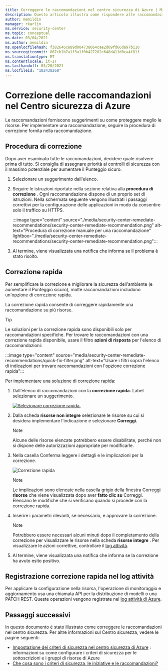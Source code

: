 ```yaml
---
title: Correggere le raccomandazioni nel centro sicurezza di Azure | Microsoft Docs
description: Questo articolo illustra come rispondere alle raccomandazioni del Centro sicurezza di Azure per proteggere le risorse e soddisfare i criteri di sicurezza.
author: memildin
manager: rkarlin
ms.service: security-center
ms.topic: conceptual
ms.date: 03/04/2021
ms.author: memildin
ms.openlocfilehash: f382646c889d004738064cae2d09fd66d897b110
ms.sourcegitcommit: 867cb1b7a1f3a1f0b427282c648d411d0ca4f81f
ms.translationtype: MT
ms.contentlocale: it-IT
ms.lasthandoff: 03/20/2021
ms.locfileid: "102438268"
---
```

# <a name="remediate-recommendations-in-azure-security-center"></a>Correzione delle raccomandazioni nel Centro sicurezza di Azure

Le raccomandazioni forniscono suggerimenti su come proteggere meglio le risorse. Per implementare una raccomandazione, seguire la procedura di correzione fornita nella raccomandazione.

## <a name="remediation-steps"></a>Procedura di correzione <a name="remediation-steps"></a>

Dopo aver esaminato tutte le raccomandazioni, decidere quale risolvere prima di tutto. Si consiglia di assegnare priorità ai controlli di sicurezza con il massimo potenziale per aumentare il Punteggio sicuro.

1. Selezionare un suggerimento dall'elenco.

1. Seguire le istruzioni riportate nella sezione relativa alla **procedura di correzione** . Ogni raccomandazione dispone di un proprio set di istruzioni. Nella schermata seguente vengono illustrati i passaggi correttivi per la configurazione delle applicazioni in modo da consentire solo il traffico su HTTPS.

    :::image type="content" source="./media/security-center-remediate-recommendations/security-center-remediate-recommendation.png" alt-text="Procedura di correzione manuale per una raccomandazione" lightbox="./media/security-center-remediate-recommendations/security-center-remediate-recommendation.png":::

1. Al termine, viene visualizzata una notifica che informa se il problema è stato risolto.

## <a name="quick-fix-remediation"></a>Correzione rapida

Per semplificare la correzione e migliorare la sicurezza dell'ambiente (e aumentare il Punteggio sicuro), molte raccomandazioni includono un'opzione di correzione rapida.

La correzione rapida consente di correggere rapidamente una raccomandazione su più risorse.

> [!TIP]
> Le soluzioni per la correzione rapida sono disponibili solo per raccomandazioni specifiche. Per trovare le raccomandazioni con una correzione rapida disponibile, usare il filtro **azioni di risposta** per l'elenco di raccomandazioni:
> 
> :::image type="content" source="media/security-center-remediate-recommendations/quick-fix-filter.png" alt-text="Usare i filtri sopra l'elenco di indicazioni per trovare raccomandazioni con l'opzione correzione rapida":::

Per implementare una soluzione di correzione rapida:

1. Dall'elenco di raccomandazioni con la **correzione rapida.** Label selezionare un suggerimento.

    [![Selezionare correzione rapida.](media/security-center-remediate-recommendations/security-center-quick-fix-select.png)](media/security-center-remediate-recommendations/security-center-quick-fix-select.png#lightbox)

1. Dalla scheda **risorse non integre** selezionare le risorse su cui si desidera implementare l'indicazione e selezionare **Correggi.**

    > [!NOTE]
    > Alcune delle risorse elencate potrebbero essere disabilitate, perché non si dispone delle autorizzazioni appropriate per modificarle.

1. Nella casella Conferma leggere i dettagli e le implicazioni per la correzione.

    ![Correzione rapida](./media/security-center-remediate-recommendations/security-center-quick-fix-view.png)

    > [!NOTE]
    > Le implicazioni sono elencate nella casella grigio della finestra Correggi **risorse** che viene visualizzata dopo aver **fatto clic su** Correggi. Elencano le modifiche che si verificano quando si procede con la correzione rapida.

1. Inserire i parametri rilevanti, se necessario, e approvare la correzione.

    > [!NOTE]
    > Potrebbero essere necessari alcuni minuti dopo il completamento della correzione per visualizzare le risorse nella scheda **risorse integre** . Per visualizzare le azioni correttive, controllare il [log attività](#activity-log).

1. Al termine, viene visualizzata una notifica che informa se la correzione ha avuto esito positivo.

## <a name="quick-fix-remediation-logging-in-the-activity-log"></a>Registrazione correzione rapida nel log attività <a name="activity-log"></a>

Per applicare la configurazione nella risorsa, l'operazione di monitoraggio e aggiornamento usa una chiamata API per la distribuzione di modelli o una PATCH REST. Queste operazioni vengono registrate nel [log attività di Azure](../azure-resource-manager/management/view-activity-logs.md).


## <a name="next-steps"></a>Passaggi successivi

In questo documento è stato illustrato come correggere le raccomandazioni nel centro sicurezza. Per altre informazioni sul Centro sicurezza, vedere le pagine seguenti:

* [Impostazione dei criteri di sicurezza nel centro sicurezza di Azure](tutorial-security-policy.md) : informazioni su come configurare i criteri di sicurezza per le sottoscrizioni e i gruppi di risorse di Azure
* [Che cosa sono i criteri di sicurezza, le iniziative e le raccomandazioni?](security-policy-concept.md)